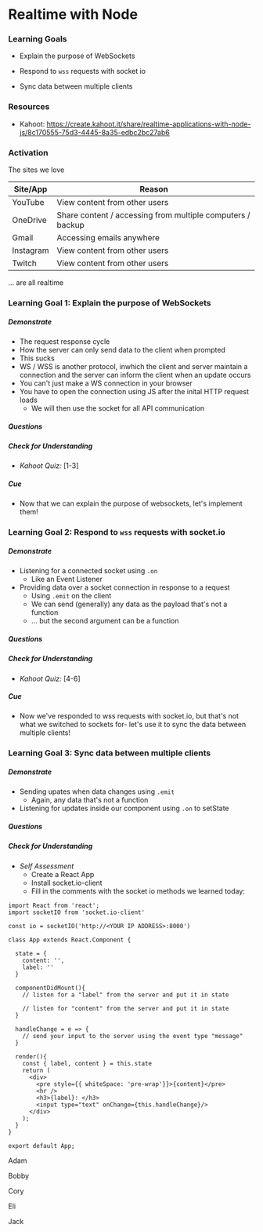# Realtime with Node



### Learning Goals

* Explain the purpose of WebSockets

* Respond to `wss` requests with socket io

* Sync data between multiple clients




### Resources

* Kahoot: https://create.kahoot.it/share/realtime-applications-with-node-js/8c170555-75d3-4445-8a35-edbc2bc27ab6



### Activation

The sites we love

| Site/App  | Reason                                                     |
| --------- | ---------------------------------------------------------- |
| YouTube   | View content from other users                              |
| OneDrive  | Share content / accessing from multiple computers / backup |
| Gmail     | Accessing emails anywhere                                  |
| Instagram | View content from other users                              |
| Twitch    | View content from other users                              |

... are all realtime



### Learning Goal 1: Explain the purpose of WebSockets

##### Demonstrate

* The request response cycle
* How the server can only send data to the client when prompted
* This sucks
* WS / WSS is another protocol, inwhich the client and server maintain a connection and the server can inform the client when an update occurs
* You can't just make a WS connection in your browser
* You have to open the connection using JS after the inital HTTP request loads 
  * We will then use the socket for all API communication

##### Questions

##### Check for Understanding

* *Kahoot Quiz:* [1-3]

##### Cue

* Now that we can explain the purpose of websockets, let's implement them!



### Learning Goal 2: Respond to `wss` requests with socket.io

##### Demonstrate

* Listening for a connected socket using `.on`
  * Like an Event Listener
* Providing data over a socket connection in response to a request
  * Using `.emit` on the client
  * We can send (generally) any data as the payload that's not a function
  * ... but the second argument can be a function

##### Questions

##### Check for Understanding

* *Kahoot Quiz:* [4-6]

##### Cue

* Now we've responded to wss requests with socket.io, but that's not what we switched to sockets for- let's use it to sync the data between multiple clients!



### Learning Goal 3: Sync data between multiple clients

##### Demonstrate

* Sending upates when data changes using `.emit`
  * Again, any data that's not a function
* Listening for updates inside our component using `.on` to setState

##### Questions

##### Check for Understanding

* *Self Assessment*
  * Create a React App
  * Install socket.io-client
  * Fill in the comments with the socket io methods we learned today:

```
import React from 'react';
import socketIO from 'socket.io-client'

const io = socketIO('http://<YOUR IP ADDRESS>:8000')

class App extends React.Component {

  state = {
    content: '',
    label: ''
  }

  componentDidMount(){
    // listen for a "label" from the server and put it in state
    
    // listen for "content" from the server and put it in state
  }
  
  handleChange = e => {
    // send your input to the server using the event type "message"
  }
  
  render(){
    const { label, content } = this.state
    return (
      <div>
        <pre style={{ whiteSpace: 'pre-wrap'}}>{content}</pre>
        <hr />
        <h3>{label}: </h3>
        <input type="text" onChange={this.handleChange}/>
      </div>
    );
  }
}

export default App;

```







Adam

Bobby

Cory

Eli

Jack

